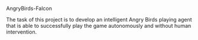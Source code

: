 AngryBirds-Falcon

The task of this project is to develop an intelligent Angry Birds playing agent that is able to successfully play the game autonomously and without human intervention.

